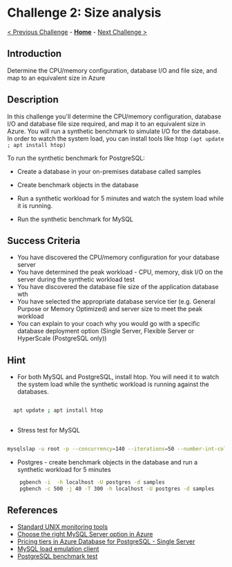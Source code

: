 # Challenge 2: Size analysis

[< Previous Challenge](./01-assessment.md) - **[Home](../README.md)** - [Next Challenge >](./03-offline-migration.md)

## Introduction

Determine the CPU/memory configuration, database I/O and file size, and map to an equivalent size in Azure

## Description

In this challenge you'll determine the CPU/memory configuration, database I/O and database file size required, and map it to an equivalent size in Azure. You will run a synthetic benchmark to simulate I/O for the database. In order to watch the system load, you can install tools like htop `(apt update ; apt install htop)`

To run the synthetic benchmark for PostgreSQL:

* Create a database in your on-premises database called samples

* Create benchmark objects in the database 

* Run a synthetic workload for 5 minutes and watch the system load while it is running. 

* Run the synthetic benchmark for MySQL


## Success Criteria

* You have discovered the CPU/memory configuration for your database server
* You have determined the peak workload - CPU, memory, disk I/O on the server during the synthetic workload test
* You have discovered the database file size of the application database wth
* You have selected the appropriate database service tier (e.g. General Purpose or Memory Optimized) and server size to meet the peak workload
* You can explain to your coach why you would go with a specific database deployment option (Single Server, Flexible Server or HyperScale (PostgreSQL only))

## Hint

* For both MySQL and PostgreSQL, install htop. You will need it to watch the system load while the synthetic workload is running against the databases.

```bash

  apt update ; apt install htop
  
```
* Stress test for MySQL

```bash

mysqlslap -u root -p --concurrency=140 --iterations=50 --number-int-cols=10 --number-char-cols=20 --auto-generate-sql

```

* Postgres - create benchmark objects in the database and run a synthetic workload for 5 minutes

```bash
    pgbench -i  -h localhost -U postgres -d samples
    pgbench -c 500 -j 40 -T 300 -h localhost -U postgres -d samples
```

## References
* [Standard UNIX monitoring tools](https://sysaix.com/top-20-linux-unix-performance-monitoring-tools)
* [Choose the right MySQL Server option in Azure](https://docs.microsoft.com/en-us/azure/mysql/select-right-deployment-type)
* [Pricing tiers in Azure Database for PostgreSQL - Single Server](https://docs.microsoft.com/en-us/azure/postgresql/concepts-pricing-tiers)
* [MySQL load emulation client](https://dev.mysql.com/doc/refman/5.7/en/mysqlslap.html)
* [PostgreSQL benchmark test](https://www.postgresql.org/docs/11/pgbench.html)
